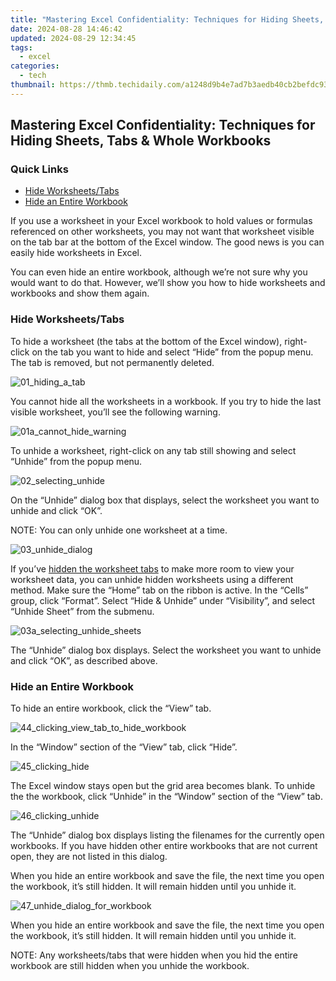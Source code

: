 ```yaml
---
title: "Mastering Excel Confidentiality: Techniques for Hiding Sheets, Tabs & Whole Workbooks"
date: 2024-08-28 14:46:42
updated: 2024-08-29 12:34:45
tags:
  - excel
categories:
  - tech
thumbnail: https://thmb.techidaily.com/a1248d9b4e7ad7b3aedb40cb2befdc93715f7a75414c6458bd1e077bee973ffa.jpg
---
```


## Mastering Excel Confidentiality: Techniques for Hiding Sheets, Tabs & Whole Workbooks

### Quick Links

* [Hide Worksheets/Tabs](https://youtube-web.techidaily.com/iral-video-tags-tips-for-popular-youtube-shorts-for-2024/)
* [Hide an Entire Workbook](https://tech-hub.techidaily.com/7-cybernetic-assistants-to-hone-your-prompt-proficiency/)

 If you use a worksheet in your Excel workbook to hold values or formulas referenced on other worksheets, you may not want that worksheet visible on the tab bar at the bottom of the Excel window. The good news is you can easily hide worksheets in Excel.

 You can even hide an entire workbook, although we’re not sure why you would want to do that. However, we’ll show you how to hide worksheets and workbooks and show them again.

###  Hide Worksheets/Tabs

 To hide a worksheet (the tabs at the bottom of the Excel window), right-click on the tab you want to hide and select “Hide” from the popup menu. The tab is removed, but not permanently deleted.

![01_hiding_a_tab](https://static1.howtogeekimages.com/wordpress/wp-content/uploads/2015/05/01_hiding_a_tab.png) 

 You cannot hide all the worksheets in a workbook. If you try to hide the last visible worksheet, you’ll see the following warning.

![01a_cannot_hide_warning](https://static1.howtogeekimages.com/wordpress/wp-content/uploads/2015/05/01a_cannot_hide_warning.png) 

 To unhide a worksheet, right-click on any tab still showing and select “Unhide” from the popup menu.

![02_selecting_unhide](https://static1.howtogeekimages.com/wordpress/wp-content/uploads/2015/05/02_selecting_unhide.png) 

 On the “Unhide” dialog box that displays, select the worksheet you want to unhide and click “OK”.

 NOTE: You can only unhide one worksheet at a time.

![03_unhide_dialog](https://static1.howtogeekimages.com/wordpress/wp-content/uploads/2015/05/03_unhide_dialog.png) 

 If you’ve [hidden the worksheet tabs](https://hardware-updates.techidaily.com/1723862666060-limited-time-offer-snag-the-cutting-edge-1amoelpmacbookprowithm3chip-for-500-less-prime-day-deal-awaits/) to make more room to view your worksheet data, you can unhide hidden worksheets using a different method. Make sure the “Home” tab on the ribbon is active. In the “Cells” group, click “Format”. Select “Hide & Unhide” under “Visibility”, and select “Unhide Sheet” from the submenu.

![03a_selecting_unhide_sheets](https://static1.howtogeekimages.com/wordpress/wp-content/uploads/2015/05/03a_selecting_unhide_sheets.png) 

 The “Unhide” dialog box displays. Select the worksheet you want to unhide and click “OK”, as described above.

###  Hide an Entire Workbook

 To hide an entire workbook, click the “View” tab.

![44_clicking_view_tab_to_hide_workbook](https://static1.howtogeekimages.com/wordpress/wp-content/uploads/2015/05/44_clicking_view_tab_to_hide_workbook.png) 

 In the “Window” section of the “View” tab, click “Hide”.

![45_clicking_hide](https://static1.howtogeekimages.com/wordpress/wp-content/uploads/2015/05/45_clicking_hide.png) 

 The Excel window stays open but the grid area becomes blank. To unhide the the workbook, click “Unhide” in the “Window” section of the “View” tab.

![46_clicking_unhide](https://static1.howtogeekimages.com/wordpress/wp-content/uploads/2015/05/46_clicking_unhide.png) 

 The “Unhide” dialog box displays listing the filenames for the currently open workbooks. If you have hidden other entire workbooks that are not current open, they are not listed in this dialog.

 When you hide an entire workbook and save the file, the next time you open the workbook, it’s still hidden. It will remain hidden until you unhide it.

![47_unhide_dialog_for_workbook](https://static1.howtogeekimages.com/wordpress/wp-content/uploads/2015/05/47_unhide_dialog_for_workbook.png) 

 When you hide an entire workbook and save the file, the next time you open the workbook, it’s still hidden. It will remain hidden until you unhide it.

 NOTE: Any worksheets/tabs that were hidden when you hid the entire workbook are still hidden when you unhide the workbook.

<ins class="adsbygoogle"
     style="display:block"
     data-ad-format="autorelaxed"
     data-ad-client="ca-pub-7571918770474297"
     data-ad-slot="1223367746"></ins>



<ins class="adsbygoogle"
     style="display:block"
     data-ad-client="ca-pub-7571918770474297"
     data-ad-slot="8358498916"
     data-ad-format="auto"
     data-full-width-responsive="true"></ins>
